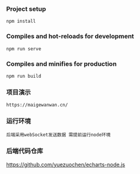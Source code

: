 
### Project setup
```
npm install
```

### Compiles and hot-reloads for development
```
npm run serve
```

### Compiles and minifies for production
```
npm run build
```

### 项目演示
```
https://maigewanwan.cn/
```

### 运行环境
```
后端采用webSocket发送数据 需提前运行node环境

```

### 后端代码仓库
https://github.com/yuezuochen/echarts-node.js
